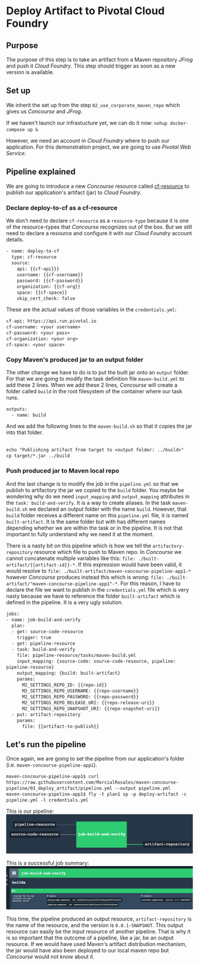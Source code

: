 # Deploy Artifact to Pivotal Cloud Foundry

## Purpose

The purpose of this step is to take an artifact from a Maven repository *JFrog* and push it *Cloud Foundry*. This step should trigger as soon as a new version is available.

## Set up
We inherit the set up from the step `02_use_corporate_maven_repo` which gives us *Concourse* and *JFrog*.

If we haven't launch our infrastucture yet, we can do it now:
`nohup docker-compose up & `

However, we need an account in *Cloud Foundry* where to push our application. For this demonstration project, we are going to use *Pivotal Web Service*.

## Pipeline explained

We are going to introduce a new *Concourse* resource called [cf-resource](https://github.com/concourse/cf-resource) to publish our application's artifact (jar) to *Cloud Foundry*.

### Declare deploy-to-cf as a cf-resource
We don't need to declare `cf-resource` as a `resource-type` because it is one of the resource-types that *Concourse* recognizes out of the box. But we still need to declare a resource and configure it with our *Cloud Foundry* account details.

```
- name: deploy-to-cf
  type: cf-resource
  source:
    api: {{cf-api}}}
    username: {{cf-username}}
    password: {{cf-password}}
    organization: {{cf-org}}
    space: {{cf-space}}
    skip_cert_check: false

```

These are the actual values of those variables in the `credentials.yml`:
```
cf-api: https://api.run.pivotal.io
cf-username: <your username>
cf-password: <your pass>
cf-organization: <your org>
cf-space: <your space>

```

### Copy Maven's produced jar to an output folder
The other change we have to do is to put the built jar onto an `output` folder. For that we are going to modify the task definition file `maven-build.yml` to add these 2 lines. When we add these 2 lines, *Concourse* will create a folder called `build` in the root filesystem of the container where our task runs.

```
outputs:
  - name: build
```

And we add the following lines to the `maven-build.sh` so that it copies the jar into that folder.
```

echo "Publishing artifact from target to <output folder: ../build>"
cp target/*.jar ../build
```

### Push produced jar to Maven local repo
And the last change is to modify the job in the `pipeline.yml` so that we publish to artifactory the jar we copied to the `build` folder.
You maybe be wondering why do we need `input_mapping` and `output_mapping` attributes in the `task: build-and-verify`. It is a way to create aliases. In the task `maven-build.sh` we declared an output folder with the name `build`. However, that `build` folder receives a different name on this `pipeline.yml` file, it is named `built-artifact`. It is the same folder but with has different names depending whether we are within the task or in the pipeline. It is not that important to fully understand why we need it at the moment.

There is a nasty bit on this pipeline which is how we tell the `artifactory-repository` resource which file to push to Maven repo. In *Concourse* we cannot concatenate multiple variables like this: `file: ./built-artifact/{{artifact-id}}-*`. If this expression would have been valid, it would resolve to `file: ./built-artifact/maven-concourse-pipeline-app1-*` however *Concourse* produces instead this which is wrong: `file: ./built-artifact/"maven-concourse-pipeline-app1"-*`. For this reason, I have to declare the file we want to publish in the `credentials.yml` file which is very nasty because we have to reference the folder `built-artifact` which is defined in the pipeline. It is a very ugly solution.

```
jobs:
- name: job-build-and-verify
  plan:
  - get: source-code-resource
    trigger: true
  - get: pipeline-resource
  - task: build-and-verify
    file: pipeline-resource/tasks/maven-build.yml
    input_mapping: {source-code: source-code-resource, pipeline: pipeline-resource}
    output_mapping: {build: built-artifact}
    params:
      M2_SETTINGS_REPO_ID: {{repo-id}}
      M2_SETTINGS_REPO_USERNAME: {{repo-username}}
      M2_SETTINGS_REPO_PASSWORD: {{repo-password}}
      M2_SETTINGS_REPO_RELEASE_URI: {{repo-release-uri}}
      M2_SETTINGS_REPO_SNAPSHOT_URI: {{repo-snapshot-uri}}
  - put: artifact-repository
    params:
      file: {{artifact-to-publish}}

```

## Let's run the pipeline

Once again, we are going to set the pipeline from our application's folder (i.e. `maven-concourse-pipeline-app1`).
```
maven-concourse-pipeline-app1$ curl https://raw.githubusercontent.com/MarcialRosales/maven-concourse-pipeline/03_deploy_artifact/pipeline.yml --output pipeline.yml
maven-concourse-pipeline-app1$ fly -t plan1 sp -p deploy-artifact -c pipeline.yml -l credentials.yml
```
This is our pipeline:
![Pipeline that builds and deploys to Artifactory](assets/pipeline4.png)

This is a successful job summary:
![Successful build and deploy](assets/pipeline3.png)


This time, the pipeline produced an output resource, `artifact-repository` is the name of the resource, and the version is `0.0.1-SNAPSHOT`. This output resource can easily be the input resource of another pipeline. That is why it is so important that the outcome of a pipeline, like a jar, be an output resource. If we would have used Maven's artifact distribution mechanism, the jar would have also been deployed to our local maven repo but *Concourse* would not know about it.
